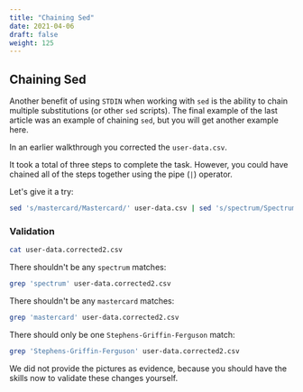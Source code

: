 ```yaml
---
title: "Chaining Sed"
date: 2021-04-06
draft: false
weight: 125
---
```


## Chaining Sed

Another benefit of using `STDIN` when working with `sed` is the ability to chain multiple substitutions (or other `sed` scripts). The final example of the last article was an example of chaining `sed`, but you will get another example here.

In an earlier walkthrough you corrected the `user-data.csv`.

It took a total of three steps to complete the task. However, you could have chained all of the steps together using the pipe (`|`) operator.

Let's give it a try:

```bash
sed 's/mastercard/Mastercard/' user-data.csv | sed 's/spectrum/Spectrum/' | sed 's/Stephens-Griffin/Stephens-Griffin-Ferguson/' > user-data.corrected2.csv
```

### Validation

```bash
cat user-data.corrected2.csv
```

There shouldn't be any `spectrum` matches:

```bash
grep 'spectrum' user-data.corrected2.csv
```

There shouldn't be any `mastercard` matches:

```bash
grep 'mastercard' user-data.corrected2.csv
```

There should only be one `Stephens-Griffin-Ferguson` match:

```bash
grep 'Stephens-Griffin-Ferguson' user-data.corrected2.csv
```

We did not provide the pictures as evidence, because you should have the skills now to validate these changes yourself.